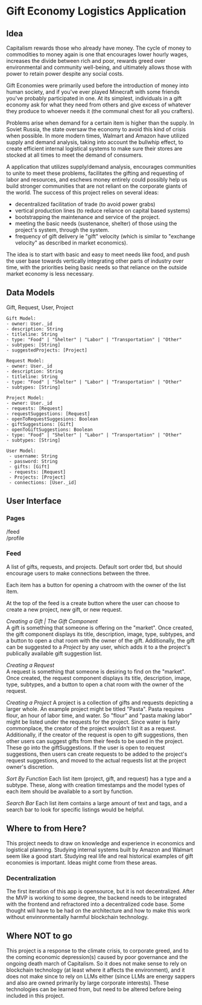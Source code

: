 # Gift Economy Logistics Application

## Idea

Capitalism rewards those who already have money. The cycle of money to commodities to money again is one that encourages lower hourly wages, increases the divide between rich and poor, rewards greed over environmental and community well-being, and ultimately allows those with power to retain power despite any social costs.

Gift Economies were primarily used before the introduction of money into human society, and if you've ever played Minecraft with some friends you've probably participated in one. At its simplest, individuals in a gift economy ask for what they need from others and give excess of whatever they produce to whoever needs it (the communal chest for all you crafters).

Problems arise when demand for a certain item is higher than the supply. In Soviet Russia, the state oversaw the economy to avoid this kind of crisis when possible. In more modern times, Walmart and Amazon have utilized supply and demand analysis, taking into account the bullwhip effect, to create efficient internal logistical systems to make sure their stores are stocked at all times to meet the demand of consumers.

A application that utilizes supply/demand analysis, encourages communities to unite to meet these problems, facilitates the gifting and requesting of labor and resources, and eschews money entirely could possibly help us build stronger communities that are not reliant on the corporate giants of the world. The success of this project relies on several ideas:

- decentralized facilitation of trade (to avoid power grabs)
- vertical production lines (to reduce reliance on capital based systems)
- bootstrapping the maintenance and service of the project.
- meeting the basic needs (sustenance, shelter) of those using the project's system, through the system.
- frequency of gift delivery ie "gift" velocity (which is similar to "exchange velocity" as described in market economics).

The idea is to start with basic and easy to meet needs like food, and push the user base towards vertically integrating other parts of industry over time, with the priorities being basic needs so that reliance on the outside market economy is less necessary.

## Data Models

Gift, Request, User, Project

```
Gift Model:
- owner: User._id
- description: String
- titleline: String
- type: "Food" | "Shelter" | "Labor" | "Transportation" | "Other"
- subtypes: [String]
- suggestedProjects: [Project]
```

```
Request Model:
- owner: User._id
- description: String
- titleline: String
- type: "Food" | "Shelter" | "Labor" | "Transportation" | "Other"
- subtypes: [String]
```

```
Project Model:
- owner: User._id
- requests: [Request]
- requestSuggestions: [Request]
- openToRequestSuggesions: Boolean
- giftSuggestions: [Gift]
- openToGiftSuggestions: Boolean
- type: "Food" | "Shelter" | "Labor" | "Transportation" | "Other"
- subtypes: [String]
```

```
User Model:
 - username: String
 - password: String
 - gifts: [Gift]
 - requests: [Request]
 - Projects: [Project]
 - connections: [User._id]
```

## User Interface

### Pages

/feed  
/profile

### Feed

A list of gifts, requests, and projects. Default sort order tbd, but should encourage users to make connections between the three.

Each item has a button for opening a chatroom with the owner of the list item.

At the top of the feed is a create button where the user can choose to create a new project, new gift, or new request.

_Creating a Gift | The Gift Component_  
A gift is something that someone is offering on the "market". Once created, the gift component displays its title, description, image, type, subtypes, and a button to open a chat room with the owner of the gift. Additionally, the gift can be suggested to a _Project_ by any user, which adds it to a the project's publically available gift suggestion list.

_Creating a Request_  
A request is something that someone is desiring to find on the "market". Once created, the request component displays its title, description, image, type, subtypes, and a button to open a chat room with the owner of the request.

_Creating a Project_
A project is a collection of gifts and requests depicting a larger whole. An example project might be titled "Pasta". Pasta requires flour, an hour of labor time, and water. So "flour" and "pasta making labor" might be listed under the requests for the project. Since water is fairly commonplace, the creator of the project wouldn't list it as a request. Additionally, if the creator of the request is open to gift suggestions, then other users can suggest gifts from their feeds to be used in the project. These go into the giftSuggestions. If the user is open to request suggestions, then users can create requests to be added to the project's request suggestions, and moved to the actual requests list at the project owner's discretion.

_Sort By Function_
Each list item (project, gift, and request) has a type and a subtype. These, along with creation timestamps and the model types of each item should be available to a sort by function.

_Search Bar_
Each list item contains a large amount of text and tags, and a search bar to look for specific listings would be helpful.

## Where to from Here?

This project needs to draw on knowledge and experience in economics and logistical planning. Studying internal systems built by Amazon and Walmart seem like a good start. Studying real life and real historical examples of gift economies is important. Ideas might come from these areas.

### Decentralization

The first iteration of this app is opensource, but it is not decentralized. After the MVP is working to some degree, the backend needs to be integrated with the frontend and refractored into a decentralized code base. Some thought will have to be had on the architecture and how to make this work without envinronmentally harmful blockchain technology.

## Where NOT to go

This project is a response to the climate crisis, to corporate greed, and to the coming economic depression(s) caused by poor governance and the ongoing death march of Capitalism. So it does not make sense to rely on blockchain technology (at least where it affects the environment), and it does not make since to rely on LLMs either (since LLMs are energy sappers and also are owned primarily by large corporate interests). These technologies can be learned from, but need to be altered before being included in this project.
